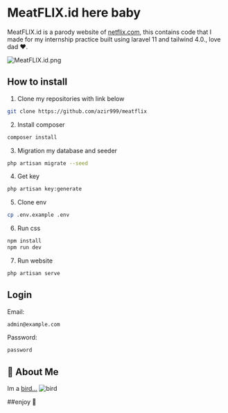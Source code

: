 # MeatFLIX.id here baby

MeatFLIX.id is a parody website of [netflix.com](netflix.com), this contains code that I made for my internship practice built using laravel 11 and tailwind 4.0., love dad ❤.

![MeatFLIX.id.png](https://i.ibb.co.com/bthM0vT/Screenshot-2025-03-14-111310.png)




## How to install

1. Clone my repositories with link below

```bash
git clone https://github.com/azir999/meatflix
```
2. Install composer

```bash
composer install
```

3. Migration my database and seeder
```bash
php artisan migrate --seed
```

4. Get key

```bash
php artisan key:generate
```
5. Clone env

```bash
cp .env.example .env
```
6. Run css

```bash
npm install
npm run dev
```

7. Run website

```bash
php artisan serve
```

## Login
Email:
```bash
admin@example.com
```
Password:
```bash
password
```

## 🚀 About Me
Im a
[bird...](https://www.github.com/azir999)
![bird](https://i.ibb.co.com/BVNq16Jc/Screenshot-2025-03-14-133639.png)

##enjoy 🫶
